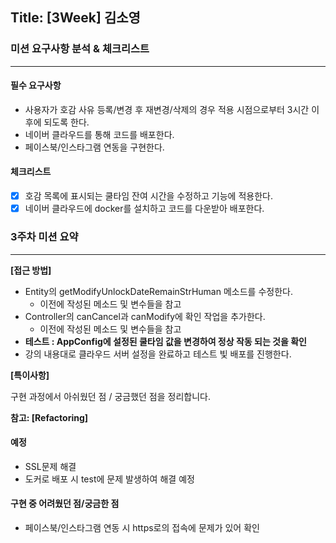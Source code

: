 ## Title: [3Week] 김소영

### 미션 요구사항 분석 & 체크리스트

---
#### 필수 요구사항
- 사용자가 호감 사유 등록/변경 후 재변경/삭제의 경우 적용 시점으로부터 3시간 이후에 되도록 한다.
- 네이버 클라우드를 통해 코드를 배포한다.
- 페이스북/인스타그램 연동을 구현한다.


#### 체크리스트
- [x] 호감 목록에 표시되는 쿨타임 잔여 시간을 수정하고 기능에 적용한다.
- [x] 네이버 클라우드에 docker를 설치하고 코드를 다운받아 배포한다.

### 3주차 미션 요약

---

**[접근 방법]**

- Entity의 getModifyUnlockDateRemainStrHuman 메소드를 수정한다.
  - 이전에 작성된 메소드 및 변수들을 참고
- Controller의 canCancel과 canModify에 확인 작업을 추가한다.
  - 이전에 작성된 메소드 및 변수들을 참고
- **테스트 : AppConfig에 설정된 쿨타임 값을 변경하여 정상 작동 되는 것을 확인**
- 강의 내용대로 클라우드 서버 설정을 완료하고 테스트 빛 배포를 진행한다.


**[특이사항]**

구현 과정에서 아쉬웠던 점 / 궁금했던 점을 정리합니다.

**참고: [Refactoring]**

#### 예정
- SSL문제 해결
- 도커로 배포 시 test에 문제 발생하여 해결 예정

#### 구현 중 어려웠던 점/궁금한 점
- 페이스북/인스타그램 연동 시 https로의 접속에 문제가 있어 확인
